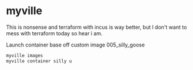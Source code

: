 # myville

This is nonsense and terraform with incus is way better, but I don't want to mess with terraform today so hear i am.

Launch container base off custom image 005_silly_goose

```bash
myville images
myville container silly u

```
